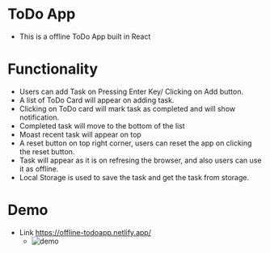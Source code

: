 # ToDo App
- This is a offline ToDo App built in React
# Functionality
- Users can add Task on Pressing Enter Key/ Clicking on Add button.
- A list of ToDo Card will appear on adding task.
- Clicking on ToDo card will mark task as completed and will show notification.
- Completed task will move to the bottom of the list
- Moast recent task will appear on top
- A reset button on top right corner, users can reset the app on clicking the reset button.
- Task will appear as it is on refresing the browser, and also users can use it as offline.
- Local Storage is used to save the task and get the task from storage.
# Demo
- Link
  https://offline-todoapp.netlify.app/
  - ![demo](https://github.com/T-dev98/Tailnode-asses-ToDo/assets/133159152/22ff2d59-544b-4a92-ad3d-066c6e7c738f)

  
